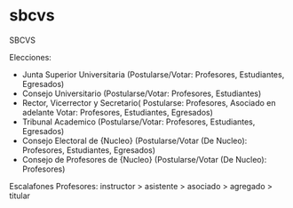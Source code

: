sbcvs
=====

SBCVS

Elecciones:

- Junta Superior Universitaria (Postularse/Votar: Profesores, Estudiantes, Egresados)
- Consejo Universitario (Postularse/Votar: Profesores, Estudiantes)
- Rector, Vicerrector y Secretario(
	Postularse: Profesores, Asociado en adelante
	Votar: Profesores, Estudiantes, Egresados)
- Tribunal Academico (Postularse/Votar: Profesores, Estudiantes, Egresados)
- Consejo Electoral de {Nucleo} (Postularse/Votar (De Nucleo): Profesores, Estudiantes, Egresados)
- Consejo de Profesores de {Nucleo}	(Postularse/Votar (De Nucleo): Profesores)

Escalafones Profesores: instructor > asistente > asociado > agregado > titular


